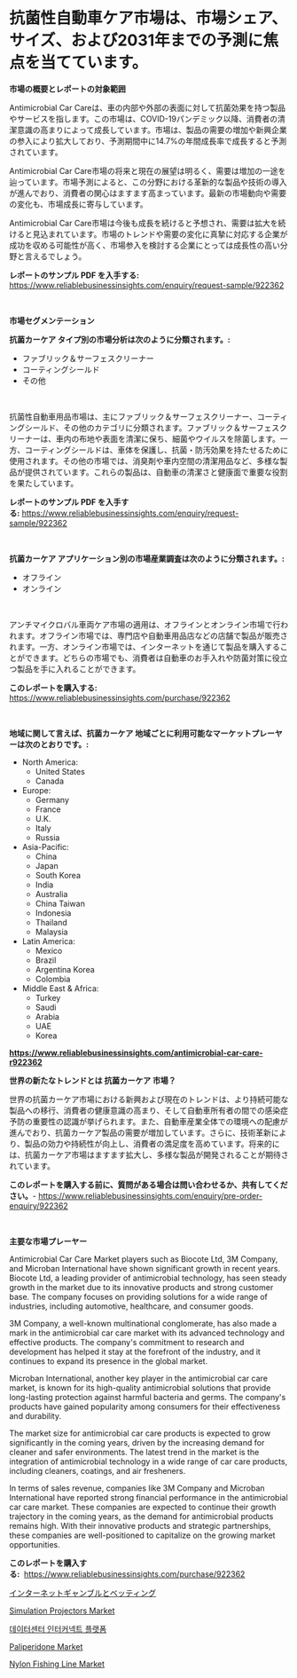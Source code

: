 <p><h1>抗菌性自動車ケア市場は、市場シェア、サイズ、および2031年までの予測に焦点を当てています。</h1></p><p><strong>市場の概要とレポートの対象範囲</strong></p>
<p><p>Antimicrobial Car Careは、車の内部や外部の表面に対して抗菌効果を持つ製品やサービスを指します。この市場は、COVID-19パンデミック以降、消費者の清潔意識の高まりによって成長しています。市場は、製品の需要の増加や新興企業の参入により拡大しており、予測期間中に14.7%の年間成長率で成長すると予測されています。</p><p>Antimicrobial Car Care市場の将来と現在の展望は明るく、需要は増加の一途を辿っています。市場予測によると、この分野における革新的な製品や技術の導入が進んでおり、消費者の関心はますます高まっています。最新の市場動向や需要の変化も、市場成長に寄与しています。</p><p>Antimicrobial Car Care市場は今後も成長を続けると予想され、需要は拡大を続けると見込まれています。市場のトレンドや需要の変化に真摯に対応する企業が成功を収める可能性が高く、市場参入を検討する企業にとっては成長性の高い分野と言えるでしょう。</p></p>
<p><strong>レポートのサンプル PDF を入手する:</strong> <a href="https://www.reliablebusinessinsights.com/enquiry/request-sample/922362">https://www.reliablebusinessinsights.com/enquiry/request-sample/922362</a></p>
<p>&nbsp;</p>
<p><strong>市場セグメンテーション</strong></p>
<p><strong>抗菌カーケア タイプ別の市場分析は次のように分類されます。:</strong></p>
<p><ul><li>ファブリック＆サーフェスクリーナー</li><li>コーティングシールド</li><li>その他</li></ul></p>
<p>&nbsp;</p>
<p><p>抗菌性自動車用品市場は、主にファブリック＆サーフェスクリーナー、コーティングシールド、その他のカテゴリに分類されます。ファブリック＆サーフェスクリーナーは、車内の布地や表面を清潔に保ち、細菌やウイルスを除菌します。一方、コーティングシールドは、車体を保護し、抗菌・防汚効果を持たせるために使用されます。その他の市場では、消臭剤や車内空間の清潔用品など、多様な製品が提供されています。これらの製品は、自動車の清潔さと健康面で重要な役割を果たしています。</p></p>
<p><strong>レポートのサンプル PDF を入手する:</strong>&nbsp;<a href="https://www.reliablebusinessinsights.com/enquiry/request-sample/922362">https://www.reliablebusinessinsights.com/enquiry/request-sample/922362</a></p>
<p>&nbsp;</p>
<p><strong> 抗菌カーケア アプリケーション別の市場産業調査は次のように分類されます。:</strong></p>
<p><ul><li>オフライン</li><li>オンライン</li></ul></p>
<p>&nbsp;</p>
<p><p>アンチマイクロバル車両ケア市場の適用は、オフラインとオンライン市場で行われます。オフライン市場では、専門店や自動車用品店などの店舗で製品が販売されます。一方、オンライン市場では、インターネットを通じて製品を購入することができます。どちらの市場でも、消費者は自動車のお手入れや防菌対策に役立つ製品を手に入れることができます。</p></p>
<p><strong>このレポートを購入する:</strong>&nbsp; <a href="https://www.reliablebusinessinsights.com/purchase/922362">https://www.reliablebusinessinsights.com/purchase/922362</a></p>
<p>&nbsp;</p>
<p><strong>地域に関して言えば、抗菌カーケア 地域ごとに利用可能なマーケットプレーヤーは次のとおりです。:</strong></p>
<p><ul>
    <li>
        North America:
        <ul>
            <li>United States</li>
            <li>Canada</li>
        </ul>
    </li>
    <li>
        Europe:
        <ul>
            <li>Germany</li>
            <li>France</li>
            <li>U.K.</li>
            <li>Italy</li>
            <li>Russia</li>
        </ul>
    </li>
    <li>
        Asia-Pacific:
        <ul>
            <li>China</li>
            <li>Japan</li>
            <li>South Korea</li>
            <li>India</li>
            <li>Australia</li>
            <li>China Taiwan</li>
            <li>Indonesia</li>
            <li>Thailand</li>
            <li>Malaysia</li>
        </ul>
    </li>
    <li>
        Latin America:
        <ul>
            <li>Mexico</li>
            <li>Brazil</li>
            <li>Argentina Korea</li>
            <li>Colombia</li>
        </ul>
    </li>
    <li>
        Middle East & Africa:
        <ul>
            <li>Turkey</li>
            <li>Saudi</li>
            <li>Arabia</li>
            <li>UAE</li>
            <li>Korea</li>
        </ul>
    </li>
    </ul></p>
<p><strong><a href="https://www.reliablebusinessinsights.com/antimicrobial-car-care-r922362">https://www.reliablebusinessinsights.com/antimicrobial-car-care-r922362</a></strong>&nbsp;</p>
<p><strong>世界の新たなトレンドとは 抗菌カーケア 市場？</strong></p>
<p><p>世界の抗菌カーケア市場における新興および現在のトレンドは、より持続可能な製品への移行、消費者の健康意識の高まり、そして自動車所有者の間での感染症予防の重要性の認識が挙げられます。また、自動車産業全体での環境への配慮が進んでおり、抗菌カーケア製品の需要が増加しています。さらに、技術革新により、製品の効力や持続性が向上し、消費者の満足度を高めています。将来的には、抗菌カーケア市場はますます拡大し、多様な製品が開発されることが期待されています。</p></p>
<p><strong>このレポートを購入する前に、質問がある場合は問い合わせるか、共有してください。</strong>- <a href="https://www.reliablebusinessinsights.com/enquiry/pre-order-enquiry/922362">https://www.reliablebusinessinsights.com/enquiry/pre-order-enquiry/922362</a></p>
<p>&nbsp;</p>
<p><strong>主要な市場プレーヤー</strong></p>
<p><p>Antimicrobial Car Care Market players such as Biocote Ltd, 3M Company, and Microban International have shown significant growth in recent years. Biocote Ltd, a leading provider of antimicrobial technology, has seen steady growth in the market due to its innovative products and strong customer base. The company focuses on providing solutions for a wide range of industries, including automotive, healthcare, and consumer goods.</p><p>3M Company, a well-known multinational conglomerate, has also made a mark in the antimicrobial car care market with its advanced technology and effective products. The company's commitment to research and development has helped it stay at the forefront of the industry, and it continues to expand its presence in the global market.</p><p>Microban International, another key player in the antimicrobial car care market, is known for its high-quality antimicrobial solutions that provide long-lasting protection against harmful bacteria and germs. The company's products have gained popularity among consumers for their effectiveness and durability.</p><p>The market size for antimicrobial car care products is expected to grow significantly in the coming years, driven by the increasing demand for cleaner and safer environments. The latest trend in the market is the integration of antimicrobial technology in a wide range of car care products, including cleaners, coatings, and air fresheners.</p><p>In terms of sales revenue, companies like 3M Company and Microban International have reported strong financial performance in the antimicrobial car care market. These companies are expected to continue their growth trajectory in the coming years, as the demand for antimicrobial products remains high. With their innovative products and strategic partnerships, these companies are well-positioned to capitalize on the growing market opportunities.</p></p>
<p><strong>このレポートを購入する:</strong>&nbsp;&nbsp;<a href="https://www.reliablebusinessinsights.com/purchase/922362">https://www.reliablebusinessinsights.com/purchase/922362</a></p>
<p><p><a href="https://github.com/MosesSpinka1914/Market-Research-Report-List-1/blob/main/671166380788.md">インターネットギャンブルとベッティング</a></p><p><a href="https://issuu.com/reportprime-2/docs/simulation-projectors-market-size-2030.pptx">Simulation Projectors Market</a></p><p><a href="https://github.com/durgin521/Market-Research-Report-List-1/blob/main/433323075183.md">데이터센터 인터커넥트 플랫폼</a></p><p><a href="https://github.com/nancykennedykellievqfqt2/Market-Research-Report-List-2/blob/main/paliperidone-market.md">Paliperidone Market</a></p><p><a href="https://issuu.com/reportprime-2/docs/nylon-fishing-line-market-size-2030.pptx">Nylon Fishing Line Market</a></p></p>